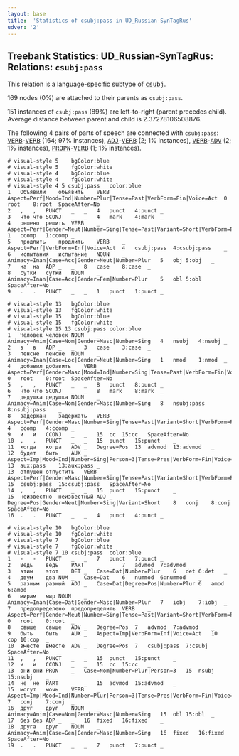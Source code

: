 ```yaml
---
layout: base
title:  'Statistics of csubj:pass in UD_Russian-SynTagRus'
udver: '2'
---
```


## Treebank Statistics: UD_Russian-SynTagRus: Relations: `csubj:pass`

This relation is a language-specific subtype of <tt><a href="ru_syntagrus-dep-csubj.html">csubj</a></tt>.

169 nodes (0%) are attached to their parents as `csubj:pass`.

151 instances of `csubj:pass` (89%) are left-to-right (parent precedes child).
Average distance between parent and child is 2.37278106508876.

The following 4 pairs of parts of speech are connected with `csubj:pass`: <tt><a href="ru_syntagrus-pos-VERB.html">VERB</a></tt>-<tt><a href="ru_syntagrus-pos-VERB.html">VERB</a></tt> (164; 97% instances), <tt><a href="ru_syntagrus-pos-ADJ.html">ADJ</a></tt>-<tt><a href="ru_syntagrus-pos-VERB.html">VERB</a></tt> (2; 1% instances), <tt><a href="ru_syntagrus-pos-VERB.html">VERB</a></tt>-<tt><a href="ru_syntagrus-pos-ADV.html">ADV</a></tt> (2; 1% instances), <tt><a href="ru_syntagrus-pos-PROPN.html">PROPN</a></tt>-<tt><a href="ru_syntagrus-pos-VERB.html">VERB</a></tt> (1; 1% instances).


~~~ conllu
# visual-style 5	bgColor:blue
# visual-style 5	fgColor:white
# visual-style 4	bgColor:blue
# visual-style 4	fgColor:white
# visual-style 4 5 csubj:pass	color:blue
1	Объявили	объявить	VERB	_	Aspect=Perf|Mood=Ind|Number=Plur|Tense=Past|VerbForm=Fin|Voice=Act	0	root	0:root	SpaceAfter=No
2	,	,	PUNCT	_	_	4	punct	4:punct	_
3	что	что	SCONJ	_	_	4	mark	4:mark	_
4	решено	решить	VERB	_	Aspect=Perf|Gender=Neut|Number=Sing|Tense=Past|Variant=Short|VerbForm=Part|Voice=Pass	1	ccomp	1:ccomp	_
5	продлить	продлить	VERB	_	Aspect=Perf|VerbForm=Inf|Voice=Act	4	csubj:pass	4:csubj:pass	_
6	испытания	испытание	NOUN	_	Animacy=Inan|Case=Acc|Gender=Neut|Number=Plur	5	obj	5:obj	_
7	на	на	ADP	_	_	8	case	8:case	_
8	сутки	сутки	NOUN	_	Animacy=Inan|Case=Acc|Gender=Fem|Number=Plur	5	obl	5:obl	SpaceAfter=No
9	.	.	PUNCT	_	_	1	punct	1:punct	_

~~~


~~~ conllu
# visual-style 13	bgColor:blue
# visual-style 13	fgColor:white
# visual-style 15	bgColor:blue
# visual-style 15	fgColor:white
# visual-style 15 13 csubj:pass	color:blue
1	Человек	человек	NOUN	_	Animacy=Anim|Case=Nom|Gender=Masc|Number=Sing	4	nsubj	4:nsubj	_
2	в	в	ADP	_	_	3	case	3:case	_
3	пенсне	пенсне	NOUN	_	Animacy=Inan|Case=Loc|Gender=Neut|Number=Sing	1	nmod	1:nmod	_
4	добавил	добавить	VERB	_	Aspect=Perf|Gender=Masc|Mood=Ind|Number=Sing|Tense=Past|VerbForm=Fin|Voice=Act	0	root	0:root	SpaceAfter=No
5	,	,	PUNCT	_	_	8	punct	8:punct	_
6	что	что	SCONJ	_	_	8	mark	8:mark	_
7	дедушка	дедушка	NOUN	_	Animacy=Anim|Case=Nom|Gender=Masc|Number=Sing	8	nsubj:pass	8:nsubj:pass	_
8	задержан	задержать	VERB	_	Aspect=Perf|Gender=Masc|Number=Sing|Tense=Past|Variant=Short|VerbForm=Part|Voice=Pass	4	ccomp	4:ccomp	_
9	и	и	CCONJ	_	_	15	cc	15:cc	SpaceAfter=No
10	,	,	PUNCT	_	_	15	punct	15:punct	_
11	когда	когда	ADV	_	Degree=Pos	13	advmod	13:advmod	_
12	будет	быть	AUX	_	Aspect=Imp|Mood=Ind|Number=Sing|Person=3|Tense=Pres|VerbForm=Fin|Voice=Act	13	aux:pass	13:aux:pass	_
13	отпущен	отпустить	VERB	_	Aspect=Perf|Gender=Masc|Number=Sing|Tense=Past|Variant=Short|VerbForm=Part|Voice=Pass	15	csubj:pass	15:csubj:pass	SpaceAfter=No
14	,	,	PUNCT	_	_	15	punct	15:punct	_
15	неизвестно	неизвестный	ADJ	_	Degree=Pos|Gender=Neut|Number=Sing|Variant=Short	8	conj	8:conj	SpaceAfter=No
16	.	.	PUNCT	_	_	4	punct	4:punct	_

~~~


~~~ conllu
# visual-style 10	bgColor:blue
# visual-style 10	fgColor:white
# visual-style 7	bgColor:blue
# visual-style 7	fgColor:white
# visual-style 7 10 csubj:pass	color:blue
1	-	-	PUNCT	_	_	7	punct	7:punct	_
2	Ведь	ведь	PART	_	_	7	advmod	7:advmod	_
3	этим	этот	DET	_	Case=Dat|Number=Plur	6	det	6:det	_
4	двум	два	NUM	_	Case=Dat	6	nummod	6:nummod	_
5	разным	разный	ADJ	_	Case=Dat|Degree=Pos|Number=Plur	6	amod	6:amod	_
6	мирам	мир	NOUN	_	Animacy=Inan|Case=Dat|Gender=Masc|Number=Plur	7	iobj	7:iobj	_
7	предопределено	предопределить	VERB	_	Aspect=Perf|Gender=Neut|Number=Sing|Tense=Past|Variant=Short|VerbForm=Part|Voice=Pass	0	root	0:root	_
8	свыше	свыше	ADV	_	Degree=Pos	7	advmod	7:advmod	_
9	быть	быть	AUX	_	Aspect=Imp|VerbForm=Inf|Voice=Act	10	cop	10:cop	_
10	вместе	вместе	ADV	_	Degree=Pos	7	csubj:pass	7:csubj	SpaceAfter=No
11	,	,	PUNCT	_	_	15	punct	15:punct	_
12	и	и	CCONJ	_	_	15	cc	15:cc	_
13	они	они	PRON	_	Case=Nom|Number=Plur|Person=3	15	nsubj	15:nsubj	_
14	не	не	PART	_	_	15	advmod	15:advmod	_
15	могут	мочь	VERB	_	Aspect=Imp|Mood=Ind|Number=Plur|Person=3|Tense=Pres|VerbForm=Fin|Voice=Act	7	conj	7:conj	_
16	друг	друг	NOUN	_	Animacy=Anim|Case=Nom|Gender=Masc|Number=Sing	15	obl	15:obl	_
17	без	без	ADP	_	_	16	fixed	16:fixed	_
18	друга	друг	NOUN	_	Animacy=Anim|Case=Gen|Gender=Masc|Number=Sing	16	fixed	16:fixed	SpaceAfter=No
19	.	.	PUNCT	_	_	7	punct	7:punct	_

~~~



